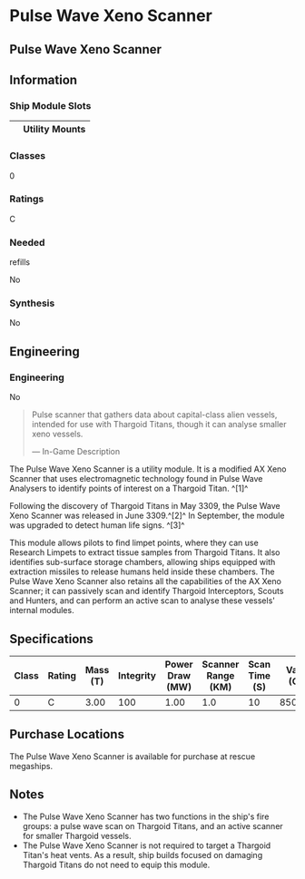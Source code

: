 # Pulse Wave Xeno Scanner
## **Pulse Wave Xeno Scanner**

## Information

### Ship Module Slots
|  | Utility Mounts |
| --- | --- |

### Classes

0

### Ratings

C

### Needed
refills

No

### Synthesis

No

## Engineering

###  Engineering

No

> 
> 
> Pulse scanner that gathers data about capital-class alien vessels, intended for use with Thargoid Titans, though it can analyse smaller xeno vessels.
> 
> 
> — In-Game Description
> 

The Pulse Wave Xeno Scanner is a utility module. It is a modified AX Xeno Scanner that uses electromagnetic technology found in Pulse Wave Analysers to identify points of interest on a Thargoid Titan. ^[1]^

Following the discovery of Thargoid Titans in May 3309, the Pulse Wave Xeno Scanner was released in June 3309.^[2]^ In September, the module was upgraded to detect human life signs. ^[3]^

This module allows pilots to find limpet points, where they can use Research Limpets to extract tissue samples from Thargoid Titans. It also identifies sub-surface storage chambers, allowing ships equipped with extraction missiles to release humans held inside these chambers. The Pulse Wave Xeno Scanner also retains all the capabilities of the AX Xeno Scanner; it can passively scan and identify Thargoid Interceptors, Scouts and Hunters, and can perform an active scan to analyse these vessels' internal modules.

## Specifications

| Class | Rating | Mass (T) | Integrity | Power<br>Draw (MW)<br> | Scanner<br>Range (KM)<br> | Scan<br>Time (S)<br> | Value (CR) |
| --- | --- | --- | --- | --- | --- | --- | --- |
| 0 | C | 3.00 | 100 | 1.00 | 1.0 | 10 | 850,000 |

## Purchase Locations

The Pulse Wave Xeno Scanner is available for purchase at rescue megaships.

## Notes

- The Pulse Wave Xeno Scanner has two functions in the ship's fire groups: a pulse wave scan on Thargoid Titans, and an active scanner for smaller Thargoid vessels.
- The Pulse Wave Xeno Scanner is not required to target a Thargoid Titan's heat vents. As a result, ship builds focused on damaging Thargoid Titans do not need to equip this module.